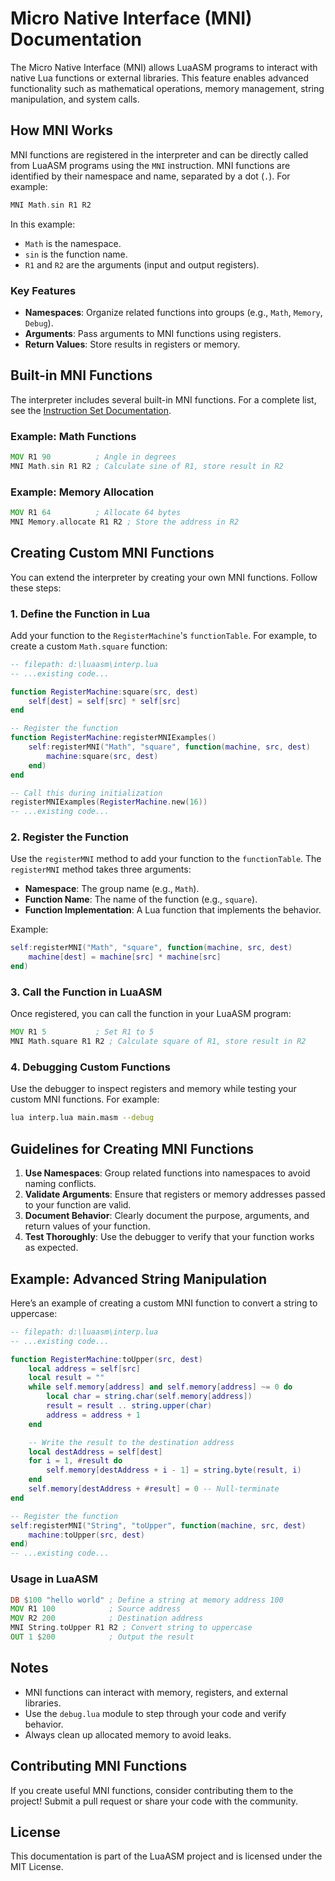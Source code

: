 # Micro Native Interface (MNI) Documentation

The Micro Native Interface (MNI) allows LuaASM programs to interact with native Lua functions or external libraries. This feature enables advanced functionality such as mathematical operations, memory management, string manipulation, and system calls.

## How MNI Works

MNI functions are registered in the interpreter and can be directly called from LuaASM programs using the `MNI` instruction. MNI functions are identified by their namespace and name, separated by a dot (`.`). For example:

```asm
MNI Math.sin R1 R2
```

In this example:
- `Math` is the namespace.
- `sin` is the function name.
- `R1` and `R2` are the arguments (input and output registers).

### Key Features

- **Namespaces**: Organize related functions into groups (e.g., `Math`, `Memory`, `Debug`).
- **Arguments**: Pass arguments to MNI functions using registers.
- **Return Values**: Store results in registers or memory.

## Built-in MNI Functions

The interpreter includes several built-in MNI functions. For a complete list, see the [Instruction Set Documentation](v2instructions.md).

### Example: Math Functions

```asm
MOV R1 90          ; Angle in degrees
MNI Math.sin R1 R2 ; Calculate sine of R1, store result in R2
```

### Example: Memory Allocation

```asm
MOV R1 64          ; Allocate 64 bytes
MNI Memory.allocate R1 R2 ; Store the address in R2
```

## Creating Custom MNI Functions

You can extend the interpreter by creating your own MNI functions. Follow these steps:

### 1. Define the Function in Lua

Add your function to the `RegisterMachine`'s `functionTable`. For example, to create a custom `Math.square` function:

````lua
-- filepath: d:\luaasm\interp.lua
-- ...existing code...

function RegisterMachine:square(src, dest)
    self[dest] = self[src] * self[src]
end

-- Register the function
function RegisterMachine:registerMNIExamples()
    self:registerMNI("Math", "square", function(machine, src, dest)
        machine:square(src, dest)
    end)
end

-- Call this during initialization
registerMNIExamples(RegisterMachine.new(16))
-- ...existing code...
````

### 2. Register the Function

Use the `registerMNI` method to add your function to the `functionTable`. The `registerMNI` method takes three arguments:
- **Namespace**: The group name (e.g., `Math`).
- **Function Name**: The name of the function (e.g., `square`).
- **Function Implementation**: A Lua function that implements the behavior.

Example:

````lua
self:registerMNI("Math", "square", function(machine, src, dest)
    machine[dest] = machine[src] * machine[src]
end)
````

### 3. Call the Function in LuaASM

Once registered, you can call the function in your LuaASM program:

```asm
MOV R1 5           ; Set R1 to 5
MNI Math.square R1 R2 ; Calculate square of R1, store result in R2
```

### 4. Debugging Custom Functions

Use the debugger to inspect registers and memory while testing your custom MNI functions. For example:

```bash
lua interp.lua main.masm --debug
```

## Guidelines for Creating MNI Functions

1. **Use Namespaces**: Group related functions into namespaces to avoid naming conflicts.
2. **Validate Arguments**: Ensure that registers or memory addresses passed to your function are valid.
3. **Document Behavior**: Clearly document the purpose, arguments, and return values of your function.
4. **Test Thoroughly**: Use the debugger to verify that your function works as expected.

## Example: Advanced String Manipulation

Here’s an example of creating a custom MNI function to convert a string to uppercase:

````lua
-- filepath: d:\luaasm\interp.lua
-- ...existing code...

function RegisterMachine:toUpper(src, dest)
    local address = self[src]
    local result = ""
    while self.memory[address] and self.memory[address] ~= 0 do
        local char = string.char(self.memory[address])
        result = result .. string.upper(char)
        address = address + 1
    end

    -- Write the result to the destination address
    local destAddress = self[dest]
    for i = 1, #result do
        self.memory[destAddress + i - 1] = string.byte(result, i)
    end
    self.memory[destAddress + #result] = 0 -- Null-terminate
end

-- Register the function
self:registerMNI("String", "toUpper", function(machine, src, dest)
    machine:toUpper(src, dest)
end)
-- ...existing code...
````

### Usage in LuaASM

```asm
DB $100 "hello world" ; Define a string at memory address 100
MOV R1 100            ; Source address
MOV R2 200            ; Destination address
MNI String.toUpper R1 R2 ; Convert string to uppercase
OUT 1 $200            ; Output the result
```

## Notes

- MNI functions can interact with memory, registers, and external libraries.
- Use the `debug.lua` module to step through your code and verify behavior.
- Always clean up allocated memory to avoid leaks.

## Contributing MNI Functions

If you create useful MNI functions, consider contributing them to the project! Submit a pull request or share your code with the community.

## License

This documentation is part of the LuaASM project and is licensed under the MIT License.